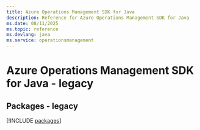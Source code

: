 ```yaml
---
title: Azure Operations Management SDK for Java
description: Reference for Azure Operations Management SDK for Java
ms.date: 08/11/2025
ms.topic: reference
ms.devlang: java
ms.service: operationsmanagement
---
```

# Azure Operations Management SDK for Java - legacy
## Packages - legacy
[!INCLUDE [packages](operations-management-index.md)]
